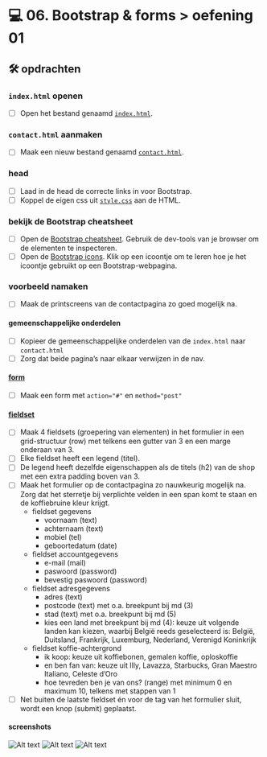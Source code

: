 # 💻 06. Bootstrap & forms > oefening 01

## 🛠️ opdrachten

### `index.html` openen

 - [ ] Open het bestand genaamd [`index.html`](index.html).

### `contact.html` aanmaken

 - [ ] Maak een nieuw bestand genaamd [`contact.html`](contact.html).

### head

- [ ] Laad in de head de correcte links in voor Bootstrap.
- [ ] Koppel de eigen css uit [`style.css`](css/style.css) aan de HTML.

### bekijk de Bootstrap cheatsheet

- [ ] Open de [Bootstrap cheatsheet](https://getbootstrap.com/docs/5.3/examples/cheatsheet/). Gebruik de dev-tools van je browser om de elementen te inspecteren.
- [ ] Open de [Bootstrap icons](https://icons.getbootstrap.com/). Klik op een icoontje om te leren hoe je het icoontje gebruikt op een Bootstrap-webpagina.

### voorbeeld namaken

- [ ] Maak de printscreens van de contactpagina zo goed mogelijk na.

#### gemeenschappelijke onderdelen

- [ ] Kopieer de gemeenschappelijke onderdelen van de `index.html` naar `contact.html`
- [ ] Zorg dat beide pagina’s naar elkaar verwijzen in de nav.

#### [form](https://apwt.gitbook.io/g_webtechnologie/html/html-formulieren)

- [ ] Maak een form met `action="#"` en `method="post"`

#### [fieldset](https://apwt.gitbook.io/g_webtechnologie/html/html-formulieren)

- [ ] Maak 4 fieldsets (groepering van elementen) in het formulier in een grid-structuur (row) met telkens een gutter van 3 en een marge onderaan van 3.
- [ ] Elke fieldset heeft een legend (titel).
- [ ] De legend heeft dezelfde eigenschappen als de titels (h2) van de shop met een extra padding boven van 3.
- [ ] Maak het formulier op de contactpagina zo nauwkeurig mogelijk na. Zorg dat het sterretje bij verplichte velden in een span komt te staan en de koffiebruine kleur krijgt.
  - fieldset gegevens
    - voornaam (text)
    - achternaam (text)
    - mobiel (tel)
    - geboortedatum (date)
  - fieldset accountgegevens
    - e-mail (mail)
    - paswoord (password)
    - bevestig paswoord (password)
  - fieldset adresgegevens
    - adres (text)
    - postcode (text) met o.a. breekpunt bij md (3)
    - stad (text) met o.a. breekpunt bij md (5)
    - kies een land met breekpunt bij md (4): keuze uit volgende landen kan kiezen, waarbij België reeds geselecteerd is: België, Duitsland, Frankrijk, Luxemburg, Nederland, Verenigd Koninkrijk
  - fieldset koffie-achtergrond
    - ik koop: keuze uit koffiebonen, gemalen koffie, oploskoffie
    - en ben fan van: keuze uit Illy, Lavazza, Starbucks, Gran Maestro Italiano, Celeste d’Oro
    - hoe tevreden ben je van ons? (range) met minimum 0 en maximum 10, telkens met stappen van 1
- [ ] Net buiten de laatste fieldset én voor de tag van het formulier sluit, wordt een knop (submit) geplaatst.

#### screenshots

![Alt text](_readme-files/image-3.png)
![Alt text](_readme-files/image-2.png)
![Alt text](_readme-files/image-1.png)